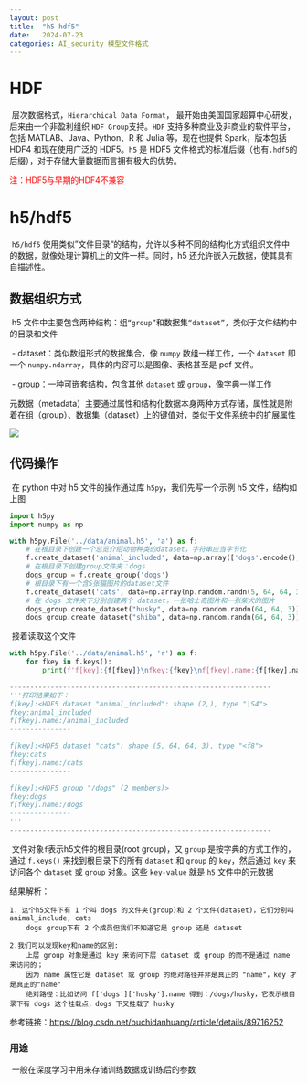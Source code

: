 ```yaml
---
layout: post
title:  "h5-hdf5"
date:   2024-07-23
categories: AI_security 模型文件格式
---
```


# HDF

​		层次数据格式，`Hierarchical Data Format`， 最开始由美国国家超算中心研发，后来由一个非盈利组织 `HDF Group`支持。`HDF` 支持多种商业及非商业的软件平台，包括 MATLAB、Java、Python、R 和 Julia 等，现在也提供 Spark，版本包括 HDF4 和现在使用广泛的 HDF5。`h5` 是 HDF5 文件格式的标准后缀（也有`.hdf5`的后缀），对于存储大量数据而言拥有极大的优势。

<font color="red">注：HDF5与早期的HDF4不兼容</font>

# h5/hdf5

​		`h5/hdf5` 使用类似”文件目录“的结构，允许以多种不同的结构化方式组织文件中的数据，就像处理计算机上的文件一样。同时，h5 还允许嵌入元数据，使其具有自描述性。

## 数据组织方式

​		h5 文件中主要包含两种结构：组`“group”`和数据集`“dataset”`，类似于文件结构中的目录和文件

​		- dataset：类似数组形式的数据集合，像 `numpy` 数组一样工作，一个 `dataset` 即一个 `numpy.ndarray`，具体的内容可以是图像、表格甚至是 pdf 文件。

​		- group：一种可嵌套结构，包含其他 `dataset` 或 `group`，像字典一样工作

​		元数据（metadata）主要通过属性和结构化数据本身两种方式存储，属性就是附着在组（group）、数据集（dataset）上的键值对，类似于文件系统中的扩展属性

![](./images/h5.png)

## 代码操作

​		在 python 中对 h5 文件的操作通过库 `h5py`，我们先写一个示例 h5 文件，结构如上图

```python
import h5py
import numpy as np

with h5py.File('../data/animal.h5', 'a') as f:
    # 在根目录下创建一个总览介绍动物种类的dataset，字符串应当字节化
    f.create_dataset('animal_included', data=np.array(['dogs'.encode(), 'cats'.encode()])) 
    # 在根目录下创建group文件夹：dogs
    dogs_group = f.create_group('dogs')
    # 根目录下有一个含5张猫图片的dataset文件
    f.create_dataset('cats', data=np.array(np.random.randn(5, 64, 64, 3)))
    # 在 dogs 文件夹下分别创建两个 dataset，一张哈士奇图片和一张柴犬的图片
    dogs_group.create_dataset("husky", data=np.random.randn(64, 64, 3))
    dogs_group.create_dataset("shiba", data=np.random.randn(64, 64, 3))
```

​		接着读取这个文件

```python
with h5py.File('../data/animal.h5', 'r') as f:
    for fkey in f.keys():
    	print(f'f[key]:{f[fkey]}\nfkey:{fkey}\nf[fkey].name:{f[fkey].name}\n---------------\n')

----------------------------------------------------------------
'''打印结果如下：
f[key]:<HDF5 dataset "animal_included": shape (2,), type "|S4">
fkey:animal_included
f[fkey].name:/animal_included
---------------

f[key]:<HDF5 dataset "cats": shape (5, 64, 64, 3), type "<f8">
fkey:cats
f[fkey].name:/cats
---------------

f[key]:<HDF5 group "/dogs" (2 members)>
fkey:dogs
f[fkey].name:/dogs
---------------
'''
----------------------------------------------------------------
```

​		文件对象`f`表示h5文件的根目录(root group)，又 `group` 是按字典的方式工作的，通过 `f.keys()` 来找到根目录下的所有 `dataset` 和 `group` 的 `key`，然后通过 `key` 来访问各个 `dataset` 或 `group` 对象。这些 `key-value` 就是 `h5` 文件中的元数据

结果解析：

```
1. 这个h5文件下有 1 个叫 dogs 的文件夹(group)和 2 个文件(dataset)，它们分别叫 animal_include, cats
	dogs group下有 2 个成员但我们不知道它是 group 还是 dataset

2.我们可以发现key和name的区别:   
	上层 group 对象是通过 key 来访问下层 dataset 或 group 的而不是通过 name 来访问的；
	因为 name 属性它是 dataset 或 group 的绝对路径并非是真正的 "name"，key 才是真正的"name"     
	绝对路径：比如访问 f['dogs']['husky'].name 得到：/dogs/husky，它表示根目录下有 dogs 这个挂载点，dogs 下又挂载了 husky
```

参考链接：https://blog.csdn.net/buchidanhuang/article/details/89716252

### 用途

​		一般在深度学习中用来存储训练数据或训练后的参数